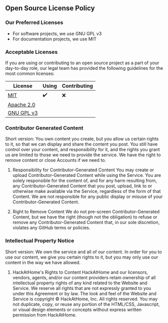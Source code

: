 ## Open Source License Policy

### Our Preferred Licenses

- For software projects, we use GNU GPL v3
- For documentation projects, we use MIT

### Acceptable Licenses

If you are using or contributing to an open source project as a part of your day-to-day role, our legal team has provided the following guidelines for the most common  licenses:

|  License | Using |  Contributing |
| -------- | --------- |  ----------- |
| [MIT](https://choosealicense.com/licenses/mit/) | :heavy_check_mark: | :x: |
| [Apache 2.0](https://choosealicense.com/licenses/apache-2.0/) |  |  |
| [GNU  GPL v3](https://choosealicense.com/licenses/gpl-3.0/) |  |  |

### Contributor Generated Content

Short version: You own content you create, but you allow us certain rights to it, so that we can display and share the content you post. You still have control over your content, and responsibility for it, and the rights you grant us are limited to those we need to provide the service. We have the right to remove content or close Accounts if we need to.

1. Responsibility for Contributor-Generated Content
You may create or upload Contributor-Generated Content while using the Service. You are solely responsible for the content of, and for any harm resulting from, any Contributor-Generated Content that you post, upload, link to or otherwise make available via the Service, regardless of the form of that Content. We are not responsible for any public display or misuse of your Contributor-Generated Content.

2. Right to Remove Content
We do not pre-screen Contributor-Generated Content, but we have the right (though not the obligation) to refuse or remove any Contributor-Generated Content that, in our sole discretion, violates any GitHub terms or policies.

### Intellectual Property Notice

Short version: We own the service and all of our content. In order for you to use our content, we give you certain rights to it, but you may only use our content in the way we have allowed.

1. HackAtHome's Rights to Content
HackAtHome and our licensors, vendors, agents, and/or our content providers retain ownership of all intellectual property rights of any kind related to the Website and Service. We reserve all rights that are not expressly granted to you under this Agreement or by law. The look and feel of the Website and Service is copyright © HackAtHome, Inc. All rights reserved. You may not duplicate, copy, or reuse any portion of the HTML/CSS, Javascript, or visual design elements or concepts without express written permission from HackAtHome.
